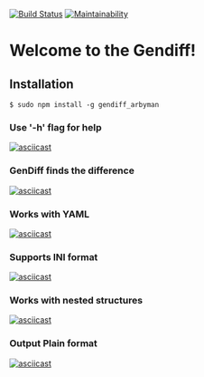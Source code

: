 [![Build Status](https://travis-ci.org/arbyman/project-lvl2-s463.svg?branch=master)](https://travis-ci.org/arbyman/project-lvl2-s463)
[![Maintainability](https://api.codeclimate.com/v1/badges/fa604af6196b7164f2ca/maintainability)](https://codeclimate.com/github/arbyman/project-lvl2-s463/maintainability)
# Welcome to the Gendiff!
## Installation
```$ sudo npm install -g gendiff_arbyman```
### Use '-h' flag for help
[![asciicast](https://asciinema.org/a/3T8ydXoJydroFpCDtH7hmu7mi.svg)](https://asciinema.org/a/3T8ydXoJydroFpCDtH7hmu7mi)
### GenDiff finds the difference
[![asciicast](https://asciinema.org/a/6cYvk1bWIo7pXsR8XrZZIiJl1.svg)](https://asciinema.org/a/6cYvk1bWIo7pXsR8XrZZIiJl1)
### Works with YAML
[![asciicast](https://asciinema.org/a/zGcFQx1IcE005VhQcOGNDbB0B.svg)](https://asciinema.org/a/zGcFQx1IcE005VhQcOGNDbB0B)
### Supports INI format
[![asciicast](https://asciinema.org/a/QS2oKTXzNdGp1xa4IrWSRH9Ux.svg)](https://asciinema.org/a/QS2oKTXzNdGp1xa4IrWSRH9Ux)
### Works with nested structures
[![asciicast](https://asciinema.org/a/WkcxhMs5xsnbhKM040dZ2g2Z1.svg)](https://asciinema.org/a/WkcxhMs5xsnbhKM040dZ2g2Z1)
### Output Plain format
[![asciicast](https://asciinema.org/a/b7qP3kCAZLUvHkTAVTqBdfyqP.svg)](https://asciinema.org/a/b7qP3kCAZLUvHkTAVTqBdfyqP)